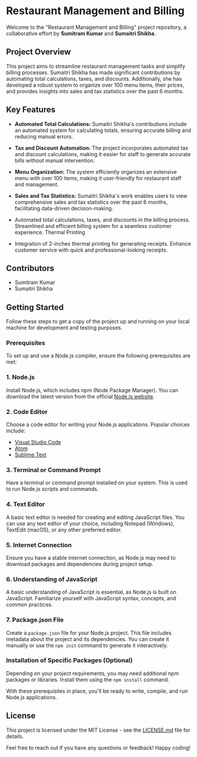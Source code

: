 # Restaurant Management and Billing

Welcome to the "Restaurant Management and Billing" project repository, a collaborative effort by **Sumitram Kumar** and **Sumaitri Shikha**.

## Project Overview

This project aims to streamline restaurant management tasks and simplify billing processes. Sumaitri Shikha has made significant contributions by automating total calculations, taxes, and discounts. Additionally, she has developed a robust system to organize over 100 menu items, their prices, and provides insights into sales and tax statistics over the past 6 months.

## Key Features

- **Automated Total Calculations:** Sumaitri Shikha's contributions include an automated system for calculating totals, ensuring accurate billing and reducing manual errors.

- **Tax and Discount Automation:** The project incorporates automated tax and discount calculations, making it easier for staff to generate accurate bills without manual intervention.

- **Menu Organization:** The system efficiently organizes an extensive menu with over 100 items, making it user-friendly for restaurant staff and management.

- **Sales and Tax Statistics:** Sumaitri Shikha's work enables users to view comprehensive sales and tax statistics over the past 6 months, facilitating data-driven decision-making.

- Automated total calculations, taxes, and discounts in the billing process. Streamlined and efficient billing system for a seamless customer experience. Thermal Printing

- Integration of 2-inches thermal printing for generating receipts. Enhance customer service with quick and professional-looking receipts.

## Contributors

- Sumitram Kumar
- Sumaitri Shikha

## Getting Started

Follow these steps to get a copy of the project up and running on your local machine for development and testing purposes.

### Prerequisites

To set up and use a Node.js compiler, ensure the following prerequisites are met:

### 1. Node.js

Install Node.js, which includes npm (Node Package Manager). You can download the latest version from the official [Node.js website](https://nodejs.org/).

### 2. Code Editor

Choose a code editor for writing your Node.js applications. Popular choices include:

- [Visual Studio Code](https://code.visualstudio.com/)
- [Atom](https://atom.io/)
- [Sublime Text](https://www.sublimetext.com/)

### 3. Terminal or Command Prompt

Have a terminal or command prompt installed on your system. This is used to run Node.js scripts and commands.

### 4. Text Editor

A basic text editor is needed for creating and editing JavaScript files. You can use any text editor of your choice, including Notepad (Windows), TextEdit (macOS), or any other preferred editor.

### 5. Internet Connection

Ensure you have a stable internet connection, as Node.js may need to download packages and dependencies during project setup.

### 6. Understanding of JavaScript

A basic understanding of JavaScript is essential, as Node.js is built on JavaScript. Familiarize yourself with JavaScript syntax, concepts, and common practices.

### 7. Package.json File

Create a `package.json` file for your Node.js project. This file includes metadata about the project and its dependencies. You can create it manually or use the `npm init` command to generate it interactively.

### Installation of Specific Packages (Optional)

Depending on your project requirements, you may need additional npm packages or libraries. Install them using the `npm install` command.

With these prerequisites in place, you'll be ready to write, compile, and run Node.js applications.

## License

This project is licensed under the MIT License - see the [LICENSE.md](LICENSE.md) file for details.

Feel free to reach out if you have any questions or feedback! Happy coding!
